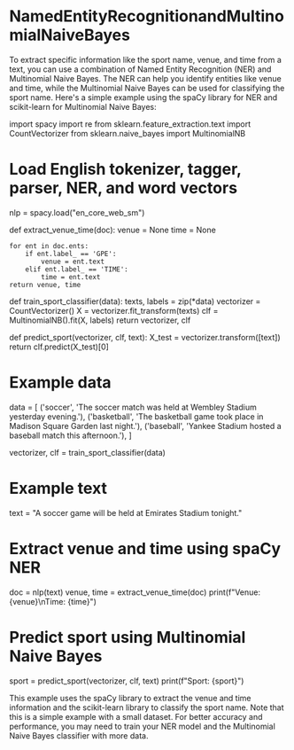 # NamedEntityRecognitionandMultinomialNaiveBayes
To extract specific information like the sport name, venue, and time from a text, you can use a combination of Named Entity Recognition (NER) and Multinomial Naive Bayes. The NER can help you identify entities like venue and time, while the Multinomial Naive Bayes can be used for classifying the sport name. Here's a simple example using the spaCy library for NER and scikit-learn for Multinomial Naive Bayes:

import spacy
import re
from sklearn.feature_extraction.text import CountVectorizer
from sklearn.naive_bayes import MultinomialNB

# Load English tokenizer, tagger, parser, NER, and word vectors
nlp = spacy.load("en_core_web_sm")

def extract_venue_time(doc):
    venue = None
    time = None

    for ent in doc.ents:
        if ent.label_ == 'GPE':
            venue = ent.text
        elif ent.label_ == 'TIME':
            time = ent.text
    return venue, time

def train_sport_classifier(data):
    texts, labels = zip(*data)
    vectorizer = CountVectorizer()
    X = vectorizer.fit_transform(texts)
    clf = MultinomialNB().fit(X, labels)
    return vectorizer, clf

def predict_sport(vectorizer, clf, text):
    X_test = vectorizer.transform([text])
    return clf.predict(X_test)[0]

# Example data
data = [
    ('soccer', 'The soccer match was held at Wembley Stadium yesterday evening.'),
    ('basketball', 'The basketball game took place in Madison Square Garden last night.'),
    ('baseball', 'Yankee Stadium hosted a baseball match this afternoon.'),
]

vectorizer, clf = train_sport_classifier(data)

# Example text
text = "A soccer game will be held at Emirates Stadium tonight."

# Extract venue and time using spaCy NER
doc = nlp(text)
venue, time = extract_venue_time(doc)
print(f"Venue: {venue}\nTime: {time}")

# Predict sport using Multinomial Naive Bayes
sport = predict_sport(vectorizer, clf, text)
print(f"Sport: {sport}")

This example uses the spaCy library to extract the venue and time information and the scikit-learn library to classify the sport name. Note that this is a simple example with a small dataset. For better accuracy and performance, you may need to train your NER model and the Multinomial Naive Bayes classifier with more data.
